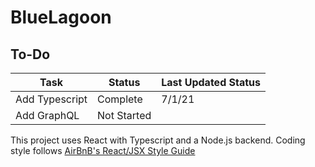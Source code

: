 # BlueLagoon


## To-Do

| Task | Status | Last Updated Status |
|---|---|---|
| Add Typescript | Complete | 7/1/21 |
| Add GraphQL | Not Started | |

This project uses React with Typescript and a Node.js backend. Coding style follows [AirBnB's React/JSX Style Guide](https://github.com/airbnb/javascript/tree/master/react)